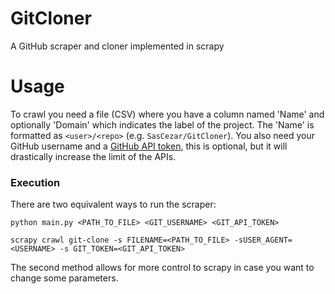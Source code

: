 # GitCloner
A GitHub scraper and cloner implemented in scrapy 


# Usage
To crawl you need a file (CSV) where you have a column named 'Name' and optionally 'Domain' which indicates the label of the
project.  The 'Name' is formatted as `<user>/<repo>` (e.g. `SasCezar/GitCloner`). 
You also need your GitHub username and a [GitHub API token](https://docs.github.com/en/github/authenticating-to-github/creating-a-personal-access-token),
this is optional, but it will drastically increase the limit of the APIs. 

### Execution
There are two equivalent ways to run the scraper:

```commandline
python main.py <PATH_TO_FILE> <GIT_USERNAME> <GIT_API_TOKEN>
```

```commandline
scrapy crawl git-clone -s FILENAME=<PATH_TO_FILE> -sUSER_AGENT=<USERNAME> -s GIT_TOKEN=<GIT_API_TOKEN>
```

The second method allows for more control to scrapy in case you want to change some parameters.
